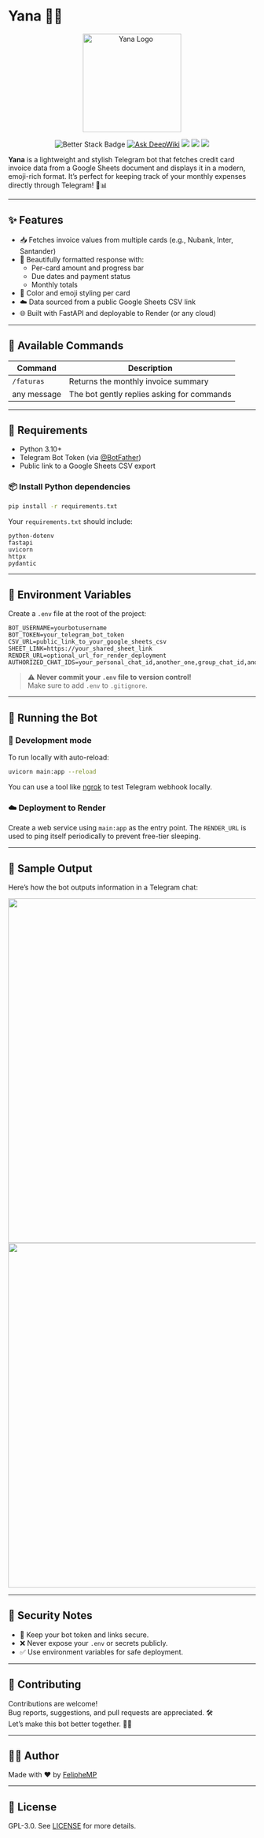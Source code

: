 # Yana 🧾📱

<p align="center">
  <img src="./images/image.png" alt="Yana Logo" width="200"/>
</p>

<p align="center">
  <img src="https://uptime.betterstack.com/status-badges/v1/monitor/1xqwf.svg" alt="Better Stack Badge"/>
  <a href="https://deepwiki.com/FelipheMP/Yana-TelegramBot"><img src="https://deepwiki.com/badge.svg" alt="Ask DeepWiki"></a>
  <img src="https://img.shields.io/badge/Python-3.10%2B-blue"/>
  <img src="https://img.shields.io/github/license/FelipheMP/Yana-TelegramBot"/>
  <img src="https://img.shields.io/badge/Made%20with-%E2%9D%A4-red"/>
</p>

**Yana** is a lightweight and stylish Telegram bot that fetches credit card invoice data from a Google Sheets document and displays it in a modern, emoji-rich format. It’s perfect for keeping track of your monthly expenses directly through Telegram! 💸📊

---

## ✨ Features

- 📥 Fetches invoice values from multiple cards (e.g., Nubank, Inter, Santander)
- 💬 Beautifully formatted response with:
  - Per-card amount and progress bar
  - Due dates and payment status
  - Monthly totals
- 🎨 Color and emoji styling per card
- ☁️ Data sourced from a public Google Sheets CSV link
- 🌐 Built with FastAPI and deployable to Render (or any cloud)

---

## 🤖 Available Commands

| Command     | Description                                 |
|-------------|---------------------------------------------|
| `/faturas`  | Returns the monthly invoice summary         |
| any message | The bot gently replies asking for commands  |

---

## 🧰 Requirements

- Python 3.10+
- Telegram Bot Token (via [@BotFather](https://t.me/BotFather))
- Public link to a Google Sheets CSV export

### 📦 Install Python dependencies

```bash
pip install -r requirements.txt
```

Your `requirements.txt` should include:

```
python-dotenv
fastapi
uvicorn
httpx
pydantic
```

---

## 🔐 Environment Variables

Create a `.env` file at the root of the project:

```env
BOT_USERNAME=yourbotusername
BOT_TOKEN=your_telegram_bot_token
CSV_URL=public_link_to_your_google_sheets_csv
SHEET_LINK=https://your_shared_sheet_link
RENDER_URL=optional_url_for_render_deployment
AUTHORIZED_CHAT_IDS=your_personal_chat_id,another_one,group_chat_id,another_one
```

> ⚠️ **Never commit your `.env` file to version control!**  
> Make sure to add `.env` to `.gitignore`.

---

## 🚀 Running the Bot

### 🔄 Development mode

To run locally with auto-reload:

```bash
uvicorn main:app --reload
```

You can use a tool like [ngrok](https://ngrok.com/) to test Telegram webhook locally.

### ☁️ Deployment to Render

Create a web service using `main:app` as the entry point. The `RENDER_URL` is used to ping itself periodically to prevent free-tier sleeping.

---

## 📸 Sample Output

Here’s how the bot outputs information in a Telegram chat:

<img src="./images/yana_usage01.jpg" height="700"/> <img src="./images/yana_usage02.jpg" height="700"/>

---

## 🔐 Security Notes

- 🔑 Keep your bot token and links secure.
- ❌ Never expose your `.env` or secrets publicly.
- ✅ Use environment variables for safe deployment.

---

## 🤝 Contributing

Contributions are welcome!  
Bug reports, suggestions, and pull requests are appreciated. 🛠️  
Let’s make this bot better together. 💬✨

---

## 👨‍💻 Author

Made with ❤️ by [FelipheMP](https://github.com/FelipheMP)

---

## 📄 License 

GPL-3.0. See [LICENSE](./LICENSE) for more details.
